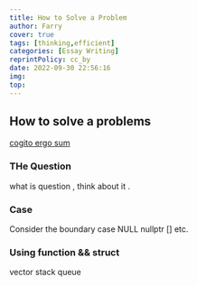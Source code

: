 ```yaml
---
title: How to Solve a Problem
author: Farry
cover: true
tags: [thinking,efficient]
categories: [Essay Writing]
reprintPolicy: cc_by
date: 2022-09-30 22:56:16
img:
top:
---
```

## How to solve a problems
[cogito ergo sum](我思故我在)

### THe Question
what is question , think about it .

### Case
Consider the boundary case
NULL nullptr [] etc.

### Using function && struct
vector stack queue

### 

